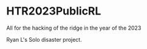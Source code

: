 # HTR2023PublicRL
All for the hacking of the ridge in the year of the 2023

Ryan L's Solo disaster project.